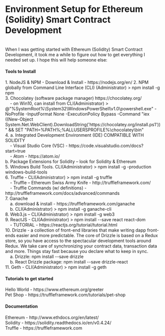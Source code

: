 # Environment Setup for Ethereum (Solidity) Smart Contract Development 
</br>
When I was getting started with Ethereum (Solidity) Smart Contract Development, it took me a while to figure out how to get everything I needed set up. I hope this will help someone else:
</br>
<h4>Tools to Install</h4>
1.	NodeJS & NPM - Download & Install - https://nodejs.org/en/ 
2.	NPM globally from Command Line Interface (CLI) (Administrator) > npm install -g npm</br>
3.	Chocolatey (software package manager) https://chocolatey.org/ </br>
&nbsp;&nbsp;&nbsp;&nbsp;-	on Win10, can install from CLI(Administrator) > @"%SystemRoot%\System32\WindowsPowerShell\v1.0\powershell.exe" -NoProfile -InputFormat None -ExecutionPolicy Bypass -Command "iex ((New-Object System.Net.WebClient).DownloadString('https://chocolatey.org/install.ps1'))" && SET "PATH=%PATH%;%ALLUSERSPROFILE%\chocolatey\bin"</br>
4.	a. Integrated Development Environment (IDE) COMPATIBLE WITH SOLIDITY</br>
&nbsp;&nbsp;&nbsp;&nbsp;-	Visual Studio Core (VSC) - https://code.visualstudio.com/docs?start=true</br>
&nbsp;&nbsp;&nbsp;&nbsp;-	Atom - https://atom.io/ </br>
      b. Package Extensions for Solidity –  look for Solidity & Ethereum</br>
5.    Windows Build Tools. CLI(Administrator) > npm install -g -production windows-build-tools</br>
6.    Truffle - CLI(Administrator) > npm install -g truffle</br>
&nbsp;&nbsp;&nbsp;&nbsp;-	Truffle  – Ethereum Swiss Army Knife - http://truffleframework.com/ </br>
&nbsp;&nbsp;&nbsp;&nbsp;-	Truffle Commands (w/ definitions) - http://truffleframework.com/docs/advanced/commands </br>
7.    Ganache </br> 
&nbsp;&nbsp;&nbsp;&nbsp;a. download & install - https://truffleframework.com/ganache </br>
&nbsp;&nbsp;&nbsp;&nbsp;b. CLI(Administrator) > npm install -g ganache-cli</br>
8.   Web3.js – CLI(Administrator) > npm install -g web3</br>
9.   ReactJS - CLI(Administrator) > npm install --save react react-dom</br>
&nbsp;&nbsp;&nbsp;&nbsp;-	TUTORIAL - https://reactjs.org/tutorial/tutorial.html</br>
10.   Drizzle -  a collection of front-end libraries that make writing dapp front-ends easier and more predictable. The core of Drizzle is based on a Redux store, so you have access to the spectacular development tools around Redux. We take care of synchronizing your contract data, transaction data and more. Things stay fast because you declare what to keep in sync.</br>
&nbsp;&nbsp;&nbsp;&nbsp;a. Drizzle: npm install --save drizzle</br>
&nbsp;&nbsp;&nbsp;&nbsp;b. React Drizzle package: npm install --save drizzle-react</br>
11. Geth - CLI(Administrator) > npm install -g geth
</br>
<h4>Tutorials to get started</h4>
Hello World - https://www.ethereum.org/greeter </br>
Pet Shop - https://truffleframework.com/tutorials/pet-shop 
</br>
<h4>Documentation</h4>
Ethereum - http://www.ethdocs.org/en/latest/ </br>
Solidity - https://solidity.readthedocs.io/en/v0.4.24/ </br>
Truffle - https://truffleframework.com </br>
